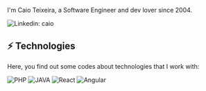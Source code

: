 
I'm Caio Teixeira, a Software Engineer and dev lover since 2004.

![Linkedin: caio](https://img.shields.io/badge/-Linkedin-blue?style=flat-square&logo=Linkedin&logoColor=white&link=https://www.linkedin.com/in/caio-teixeira-espirito-santo](https://www.linkedin.com/in/caio-teixeira-espirito-santo/))

## ⚡ Technologies

Here, you find out some codes about technologies that I work with:

![PHP](https://img.shields.io/badge/-PHP-007396?style=flat-square&logo=php)
![JAVA](https://img.shields.io/badge/-JAVA-007396?style=flat-square&logo=java)
![React](https://img.shields.io/badge/-REACT-007396?style=flat-square&logo=react)
![Angular](https://img.shields.io/badge/-ANGULAR-007396?style=flat-square&logo=angular)
